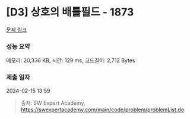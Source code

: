 # [D3] 상호의 배틀필드 - 1873 

[문제 링크](https://swexpertacademy.com/main/code/problem/problemDetail.do?contestProbId=AV5LyE7KD2ADFAXc) 

### 성능 요약

메모리: 20,336 KB, 시간: 129 ms, 코드길이: 2,712 Bytes

### 제출 일자

2024-02-15 13:59



> 출처: SW Expert Academy, https://swexpertacademy.com/main/code/problem/problemList.do